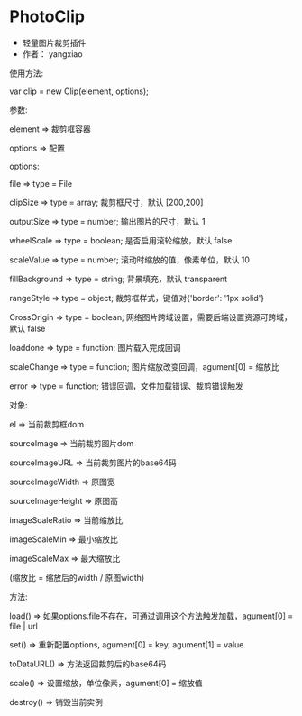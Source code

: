 # PhotoClip
 * 轻量图片裁剪插件
 * 作者： yangxiao
 
使用方法:

var clip = new Clip(element, options);

参数:

element         =>   裁剪框容器

options         =>   配置

options:

file            => type = File 

clipSize        => type = array; 裁剪框尺寸，默认 [200,200]

outputSize      => type = number; 输出图片的尺寸，默认 1

wheelScale      => type = boolean; 是否启用滚轮缩放，默认 false

scaleValue      => type = number; 滚动时缩放的值，像素单位，默认 10

fillBackground  => type = string; 背景填充，默认 transparent

rangeStyle      => type = object; 裁剪框样式，键值对{'border': '1px solid'}

CrossOrigin     => type = boolean; 网络图片跨域设置，需要后端设置资源可跨域，默认 false

loaddone        => type = function; 图片载入完成回调

scaleChange     => type = function; 图片缩放改变回调，agument[0] = 缩放比

error           => type = function; 错误回调，文件加载错误、裁剪错误触发


对象:

el              => 当前裁剪框dom

sourceImage     => 当前裁剪图片dom

sourceImageURL  => 当前裁剪图片的base64码

sourceImageWidth => 原图宽

sourceImageHeight => 原图高

imageScaleRatio => 当前缩放比

imageScaleMin   => 最小缩放比

imageScaleMax   => 最大缩放比

(缩放比 = 缩放后的width / 原图width)


方法:

load()          => 如果options.file不存在，可通过调用这个方法触发加载，agument[0] = file | url

set()           => 重新配置options, agument[0] = key, agument[1] = value

toDataURL()     => 方法返回裁剪后的base64码

scale()         => 设置缩放，单位像素，agument[0] = 缩放值

destroy()       => 销毁当前实例

